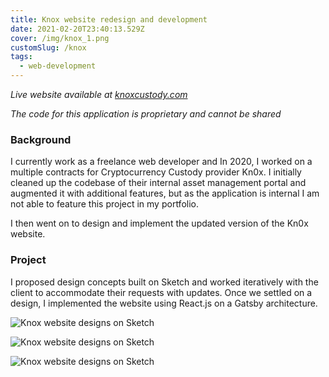 ```yaml
---
title: Knox website redesign and development
date: 2021-02-20T23:40:13.529Z
cover: /img/knox_1.png
customSlug: /knox
tags:
  - web-development
---
```


_Live website available at [knoxcustody.com](https://www.knoxcustody.com/)_

_The code for this application is proprietary and cannot be shared_

### Background

I currently work as a freelance web developer and In 2020, I worked on a multiple contracts for Cryptocurrency Custody provider Kn0x. I initially cleaned up the codebase of their internal asset management portal and augmented it with additional features, but as the application is internal I am not able to feature this project in my portfolio.

I then went on to design and implement the updated version of the Kn0x website.

### Project

I proposed design concepts built on Sketch and worked iteratively with the client to accommodate their requests with updates. Once we settled on a design, I implemented the website using React.js on a Gatsby architecture.

![Knox website designs on Sketch](knox_1.png)

![Knox website designs on Sketch](knox_2.png)

![Knox website designs on Sketch](knox_3.png)
